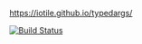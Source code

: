 https://iotile.github.io/typedargs/

[![Build Status](https://dev.azure.com/iotile/typedargs/_apis/build/status/iotile.typedargs?branchName=master)](https://dev.azure.com/iotile/typedargs/_build/latest?definitionId=1&branchName=master)